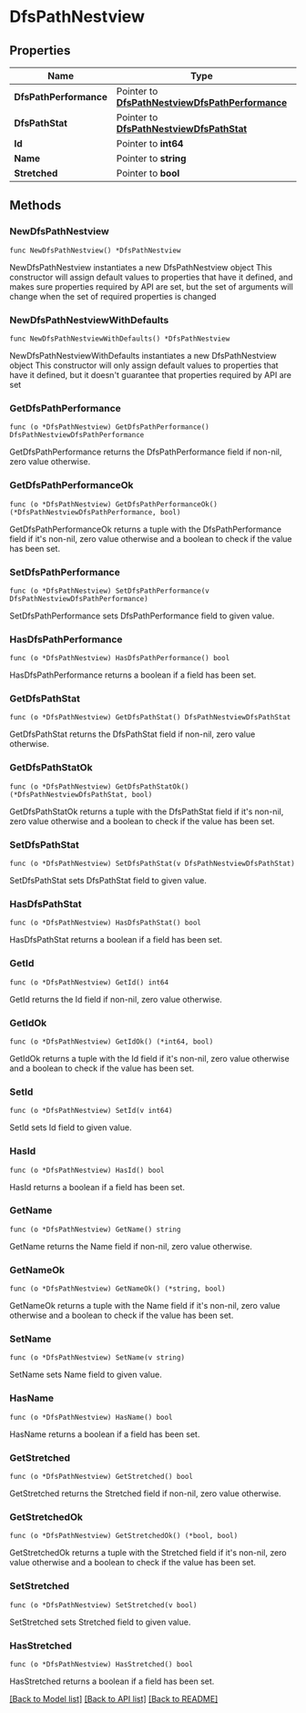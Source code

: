 # DfsPathNestview

## Properties

Name | Type | Description | Notes
------------ | ------------- | ------------- | -------------
**DfsPathPerformance** | Pointer to [**DfsPathNestviewDfsPathPerformance**](DfsPathNestviewDfsPathPerformance.md) |  | [optional] 
**DfsPathStat** | Pointer to [**DfsPathNestviewDfsPathStat**](DfsPathNestviewDfsPathStat.md) |  | [optional] 
**Id** | Pointer to **int64** |  | [optional] 
**Name** | Pointer to **string** |  | [optional] 
**Stretched** | Pointer to **bool** |  | [optional] 

## Methods

### NewDfsPathNestview

`func NewDfsPathNestview() *DfsPathNestview`

NewDfsPathNestview instantiates a new DfsPathNestview object
This constructor will assign default values to properties that have it defined,
and makes sure properties required by API are set, but the set of arguments
will change when the set of required properties is changed

### NewDfsPathNestviewWithDefaults

`func NewDfsPathNestviewWithDefaults() *DfsPathNestview`

NewDfsPathNestviewWithDefaults instantiates a new DfsPathNestview object
This constructor will only assign default values to properties that have it defined,
but it doesn't guarantee that properties required by API are set

### GetDfsPathPerformance

`func (o *DfsPathNestview) GetDfsPathPerformance() DfsPathNestviewDfsPathPerformance`

GetDfsPathPerformance returns the DfsPathPerformance field if non-nil, zero value otherwise.

### GetDfsPathPerformanceOk

`func (o *DfsPathNestview) GetDfsPathPerformanceOk() (*DfsPathNestviewDfsPathPerformance, bool)`

GetDfsPathPerformanceOk returns a tuple with the DfsPathPerformance field if it's non-nil, zero value otherwise
and a boolean to check if the value has been set.

### SetDfsPathPerformance

`func (o *DfsPathNestview) SetDfsPathPerformance(v DfsPathNestviewDfsPathPerformance)`

SetDfsPathPerformance sets DfsPathPerformance field to given value.

### HasDfsPathPerformance

`func (o *DfsPathNestview) HasDfsPathPerformance() bool`

HasDfsPathPerformance returns a boolean if a field has been set.

### GetDfsPathStat

`func (o *DfsPathNestview) GetDfsPathStat() DfsPathNestviewDfsPathStat`

GetDfsPathStat returns the DfsPathStat field if non-nil, zero value otherwise.

### GetDfsPathStatOk

`func (o *DfsPathNestview) GetDfsPathStatOk() (*DfsPathNestviewDfsPathStat, bool)`

GetDfsPathStatOk returns a tuple with the DfsPathStat field if it's non-nil, zero value otherwise
and a boolean to check if the value has been set.

### SetDfsPathStat

`func (o *DfsPathNestview) SetDfsPathStat(v DfsPathNestviewDfsPathStat)`

SetDfsPathStat sets DfsPathStat field to given value.

### HasDfsPathStat

`func (o *DfsPathNestview) HasDfsPathStat() bool`

HasDfsPathStat returns a boolean if a field has been set.

### GetId

`func (o *DfsPathNestview) GetId() int64`

GetId returns the Id field if non-nil, zero value otherwise.

### GetIdOk

`func (o *DfsPathNestview) GetIdOk() (*int64, bool)`

GetIdOk returns a tuple with the Id field if it's non-nil, zero value otherwise
and a boolean to check if the value has been set.

### SetId

`func (o *DfsPathNestview) SetId(v int64)`

SetId sets Id field to given value.

### HasId

`func (o *DfsPathNestview) HasId() bool`

HasId returns a boolean if a field has been set.

### GetName

`func (o *DfsPathNestview) GetName() string`

GetName returns the Name field if non-nil, zero value otherwise.

### GetNameOk

`func (o *DfsPathNestview) GetNameOk() (*string, bool)`

GetNameOk returns a tuple with the Name field if it's non-nil, zero value otherwise
and a boolean to check if the value has been set.

### SetName

`func (o *DfsPathNestview) SetName(v string)`

SetName sets Name field to given value.

### HasName

`func (o *DfsPathNestview) HasName() bool`

HasName returns a boolean if a field has been set.

### GetStretched

`func (o *DfsPathNestview) GetStretched() bool`

GetStretched returns the Stretched field if non-nil, zero value otherwise.

### GetStretchedOk

`func (o *DfsPathNestview) GetStretchedOk() (*bool, bool)`

GetStretchedOk returns a tuple with the Stretched field if it's non-nil, zero value otherwise
and a boolean to check if the value has been set.

### SetStretched

`func (o *DfsPathNestview) SetStretched(v bool)`

SetStretched sets Stretched field to given value.

### HasStretched

`func (o *DfsPathNestview) HasStretched() bool`

HasStretched returns a boolean if a field has been set.


[[Back to Model list]](../README.md#documentation-for-models) [[Back to API list]](../README.md#documentation-for-api-endpoints) [[Back to README]](../README.md)


